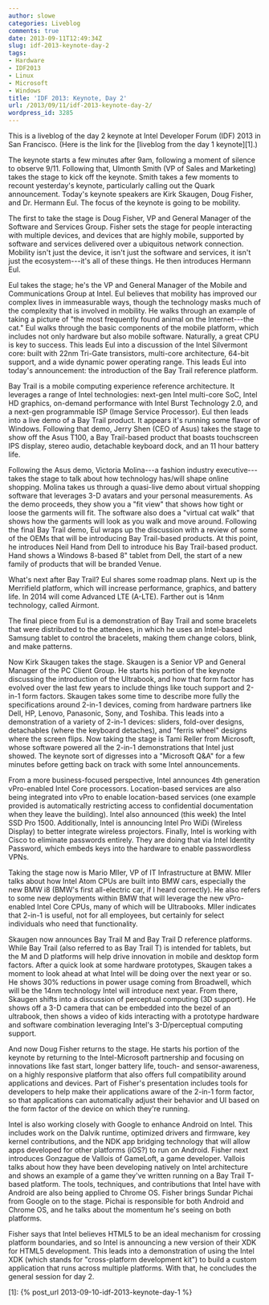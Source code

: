 ```yaml
---
author: slowe
categories: Liveblog
comments: true
date: 2013-09-11T12:49:34Z
slug: idf-2013-keynote-day-2
tags:
- Hardware
- IDF2013
- Linux
- Microsoft
- Windows
title: 'IDF 2013: Keynote, Day 2'
url: /2013/09/11/idf-2013-keynote-day-2/
wordpress_id: 3285
---
```


This is a liveblog of the day 2 keynote at Intel Developer Forum (IDF) 2013 in San Francisco. (Here is the link for the [liveblog from the day 1 keynote][1].)

The keynote starts a few minutes after 9am, following a moment of silence to observe 9/11. Following that, Ulmonth Smith (VP of Sales and Marketing) takes the stage to kick off the keynote. Smith takes a few moments to recount yesterday's keynote, particularly calling out the Quark announcement. Today's keynote speakers are Kirk Skaugen, Doug Fisher, and Dr. Hermann Eul. The focus of the keynote is going to be mobility.

The first to take the stage is Doug Fisher, VP and General Manager of the Software and Services Group. Fisher sets the stage for people interacting with multiple devices, and devices that are highly mobile, supported by software and services delivered over a ubiquitous network connection. Mobility isn't just the device, it isn't just the software and services, it isn't just the ecosystem---it's all of these things. He then introduces Hermann Eul.

Eul takes the stage; he's the VP and General Manager of the Mobile and Communications Group at Intel. Eul believes that mobility has improved our complex lives in immeasurable ways, though the technology masks much of the complexity that is involved in mobility. He walks through an example of taking a picture of "the most frequently found animal on the Internet---the cat." Eul walks through the basic components of the mobile platform, which includes not only hardware but also mobile software. Naturally, a great CPU is key to success. This leads Eul into a discussion of the Intel Silvermont core: built with 22nm Tri-Gate transistors, multi-core architecture, 64-bit support, and a wide dynamic power operating range. This leads Eul into today's announcement: the introduction of the Bay Trail reference platform.

Bay Trail is a mobile computing experience reference architecture. It leverages a range of Intel technologies: next-gen Intel multi-core SoC, Intel HD graphics, on-demand performance with Intel Burst Technology 2.0, and a next-gen programmable ISP (Image Service Processor). Eul then leads into a live demo of a Bay Trail product. It appears it's running some flavor of Windows. Following that demo, Jerry Shen (CEO of Asus) takes the stage to show off the Asus T100, a Bay Trail-based product that boasts touchscreen IPS display, stereo audio, detachable keyboard dock, and an 11 hour battery life.

Following the Asus demo, Victoria Molina---a fashion industry executive---takes the stage to talk about how technology has/will shape online shopping. Molina takes us through a quasi-live demo about virtual shopping software that leverages 3-D avatars and your personal measurements. As the demo proceeds, they show you a "fit view" that shows how tight or loose the garments will fit. The software also does a "virtual cat walk" that shows how the garments will look as you walk and move around. Following the final Bay Trail demo, Eul wraps up the discussion with a review of some of the OEMs that will be introducing Bay Trail-based products. At this point, he introduces Neil Hand from Dell to introduce his Bay Trail-based product. Hand shows a Windows 8-based 8" tablet from Dell, the start of a new family of products that will be branded Venue.

What's next after Bay Trail? Eul shares some roadmap plans. Next up is the Merrifield platform, which will increase performance, graphics, and battery life. In 2014 will come Advanced LTE (A-LTE). Farther out is 14nm technology, called Airmont.

The final piece from Eul is a demonstration of Bay Trail and some bracelets that were distributed to the attendees, in which he uses an Intel-based Samsung tablet to control the bracelets, making them change colors, blink, and make patterns.

Now Kirk Skaugen takes the stage. Skaugen is a Senior VP and General Manager of the PC Client Group. He starts his portion of the keynote discussing the introduction of the Ultrabook, and how that form factor has evolved over the last few years to include things like touch support and 2-in-1 form factors. Skaugen takes some time to describe more fully the specifications around 2-in-1 devices, coming from hardware partners like Dell, HP, Lenovo, Panasonic, Sony, and Toshiba. This leads into a demonstration of a variety of 2-in-1 devices: sliders, fold-over designs, detachables (where the keyboard detaches), and "ferris wheel" designs where the screen flips. Now taking the stage is Tami Reller from Microsoft, whose software powered all the 2-in-1 demonstrations that Intel just showed. The keynote sort of digresses into a "Microsoft Q&A" for a few minutes before getting back on track with some Intel announcements.

From a more business-focused perspective, Intel announces 4th generation vPro-enabled Intel Core processors. Location-based services are also being integrated into vPro to enable location-based services (one example provided is automatically restricting access to confidential documentation when they leave the building). Intel also announced (this week) the Intel SSD Pro 1500. Additionally, Intel is announcing Intel Pro WiDi (Wireless Display) to better integrate wireless projectors. Finally, Intel is working with Cisco to eliminate passwords entirely. They are doing that via Intel Identity Password, which embeds keys into the hardware to enable passwordless VPNs.

Taking the stage now is Mario Mller, VP of IT Infrastructure at BMW. Mller talks about how Intel Atom CPUs are built into BMW cars, especially the new BMW i8 (BMW's first all-electric car, if I heard correctly). He also refers to some new deployments within BMW that will leverage the new vPro-enabled Intel Core CPUs, many of which will be Ultrabooks. Mller indicates that 2-in-1 is useful, not for all employees, but certainly for select individuals who need that functionality.

Skaugen now announces Bay Trail M and Bay Trail D reference platforms. While Bay Trail (also referred to as Bay Trail T) is intended for tablets, but the M and D platforms will help drive innovation in mobile and desktop form factors. After a quick look at some hardware prototypes, Skaugen takes a moment to look ahead at what Intel will be doing over the next year or so. He shows 30% reductions in power usage coming from Broadwell, which will be the 14nm technology Intel will introduce next year. From there, Skaugen shifts into a discussion of perceptual computing (3D support). He shows off a 3-D camera that can be embedded into the bezel of an ultrabook, then shows a video of kids interacting with a prototype hardware and software combination leveraging Intel's 3-D/perceptual computing support.

And now Doug Fisher returns to the stage. He starts his portion of the keynote by returning to the Intel-Microsoft partnership and focusing on innovations like fast start, longer battery life, touch- and sensor-awareness, on a highly responsive platform that also offers full compatibility around applications and devices. Part of Fisher's presentation includes tools for developers to help make their applications aware of the 2-in-1 form factor, so that applications can automatically adjust their behavior and UI based on the form factor of the device on which they're running.

Intel is also working closely with Google to enhance Android on Intel. This includes work on the Dalvik runtime, optimized drivers and firmware, key kernel contributions, and the NDK app bridging technology that will allow apps developed for other platforms (iOS?) to run on Android. Fisher next introduces Gonzague de Vallois of GameLoft, a game developer. Vallois talks about how they have been developing natively on Intel architecture and shows an example of a game they've written running on a Bay Trail T-based platform. The tools, techniques, and contributions that Intel have with Android are also being applied to Chrome OS. Fisher brings Sundar Pichai from Google on to the stage. Pichai is responsible for both Android and Chrome OS, and he talks about the momentum he's seeing on both platforms.

Fisher says that Intel believes HTML5 to be an ideal mechanism for crossing platform boundaries, and so Intel is announcing a new version of their XDK for HTML5 development. This leads into a demonstration of using the Intel XDK (which stands for "cross-platform development kit") to build a custom application that runs across multiple platforms. With that, he concludes the general session for day 2.

[1]: {% post_url 2013-09-10-idf-2013-keynote-day-1 %}
